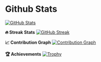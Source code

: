 # Github Stats

[![GitHub Stats](https://github-readme-stats.vercel.app/api?username=mkjerry-jr&show_icons=true&hide_title=true&count_private=true&hide_border=true&bg_color=000000&title_color=00BFFF&icon_color=00BFFF&text_color=FFFFFF)](https://github.com/mkjerry-jr)



**🔥 Streak Stats**
[![GitHub Streak](https://streak-stats.demolab.com?user=mkjerry-jr&theme=dark&hide_border=true&border_radius=15&background=0d1117&fire=00FFFF&currStreakNum=00FFFF&sideNums=00FFFF&currStreakLabel=00FFFF)](https://github.com/mkjerry-jr)



**📈 Contribution Graph**
[![Contribution Graph](https://github-readme-activity-graph.vercel.app/graph?username=mkjerry-jr&bg_color=000000&color=00BFFF&line=00BFFF&point=00BFFF&area=true&hide_border=true)](https://github.com/mkjerry-jr)



**🏆 Achievements**
[![Trophy](https://github-profile-trophy.vercel.app/?username=mkjerry-jr&theme=onedark&row=1&column=6)](https://github.com/mkjerry-jr)

